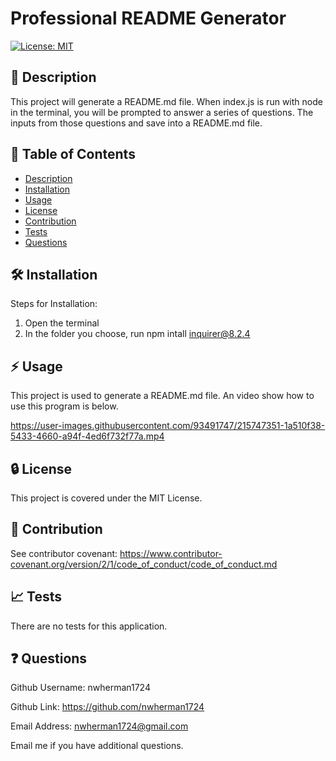 # Professional README Generator

  [![License: MIT](https://img.shields.io/badge/License-MIT-yellow.svg)](https://opensource.org/licenses/MIT)

  ## :book: Description

  This project will generate a README.md file. When index.js is run with node in the terminal, you will be prompted to answer a series of questions. The inputs from those questions and save into a README.md file.

  ## :bookmark_tabs: Table of Contents

  - [Description](#description)
  - [Installation](#installation)
  - [Usage](#usage)
  - [License](#license)
  - [Contribution](#contribution)
  - [Tests](#tests)
  - [Questions](#questions)

  ## :hammer_and_wrench: Installation
  Steps for Installation:
  1. Open the terminal
  2. In the folder you choose, run npm intall inquirer@8.2.4

  ## :zap: Usage
  This project is used to generate a README.md file. An video show how to use this program is below.

  

https://user-images.githubusercontent.com/93491747/215747351-1a510f38-5433-4660-a94f-4ed6f732f77a.mp4


      
  ## :lock: License
  
  This project is covered under the MIT License.

  ## :handshake: Contribution
  See contributor covenant: https://www.contributor-covenant.org/version/2/1/code_of_conduct/code_of_conduct.md

  ## :chart_with_upwards_trend: Tests
  There are no tests for this application.
  
  ## :question: Questions
  Github Username: nwherman1724

  Github Link: https://github.com/nwherman1724
  
  Email Address: nwherman1724@gmail.com
  
  Email me if you have additional questions.
